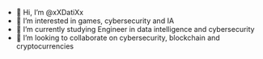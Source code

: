 - 👋 Hi, I’m @xXDatiXx
- 👀 I’m interested in games, cybersecurity and IA 
- 🌱 I’m currently studying Engineer in data intelligence and cybersecurity
- 💞️ I’m looking to collaborate on cybersecurity, blockchain and cryptocurrencies 
